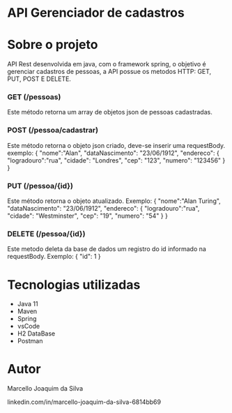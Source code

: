 # API Gerenciador de cadastros
 

# Sobre o projeto

API Rest desenvolvida em java, com o framework spring, o objetivo é gerenciar cadastros de pessoas,
a API possue os metodos HTTP: GET, PUT, POST E DELETE.

### GET (/pessoas)
Este método retorna um array de objetos json de pessoas cadastradas.

### POST (/pessoa/cadastrar)
Este método retorna o objeto json criado, deve-se inserir uma requestBody.
exemplo:
{
    "nome":"Alan",
    "dataNascimento": "23/06/1912",
    "endereco": {
        "logradouro":"rua",
        "cidade": "Londres",
        "cep": "123",
        "numero": "123456"
    }
}

### PUT (/pessoa/{id})
Este método retorna o objeto atualizado. 
Exemplo:
{
    "nome":"Alan Turing",
    "dataNascimento": "23/06/1912",
    "endereco": {
        "logradouro":"rua",
        "cidade": "Westminster",
        "cep": "19",
        "numero": "54"
    }
}

### DELETE (/pessoa/{id})
Este metodo deleta da base de dados um registro do id informado na requestBody.
Exemplo:
{
    "id": 1
}


# Tecnologias utilizadas
- Java 11
- Maven
- Spring
- vsCode
- H2 DataBase
- Postman


# Autor

Marcello Joaquim da Silva

linkedin.com/in/marcello-joaquim-da-silva-6814bb69